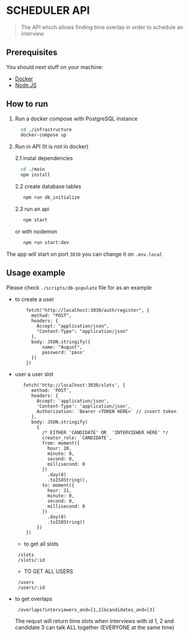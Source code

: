 # SCHEDULER API
> The API which allows finding time overlap in order to schedule an interview


## Prerequisites

You should next stuff on your machine:
- [Docker](https://www.docker.com/)
- [Node.JS](https://nodejs.org/en//)

## How to run
1. Run a docker compose with PostgreSQL instance
    ```bash
      cd ./infrastructure
      docker-compose up
    ```
 2. Run in API (It is not in docker)

    2.1 instal dependencies
    ```bash
      cd ./main
      npm install
    ```
    2.2 create database tables
    ```bash
       npm run db_initialize
    ```
    2.3 run an api
    ```bash
       npm start
    ```
    or with nodemon
    ```bash
       npm run start:dev
    ```
  The app will start on port `3030` you can change it on `.env.local`

  ## Usage example
  Please check `./scripts/db-populate` file for as an example

  - to create a user

    ```
        fetch("http://localhost:3030/auth/register", {
          method: "POST",
          headers: {
            Accept: "application/json",
            "Content-Type": "application/json"
          },
          body: JSON.stringify({
              name: "August",
              password: 'pass'
          })
        })
    ```
  - user a user slot

    ```
       fetch('http://localhost:3030/slots', {
          method: 'POST',
          headers: {
            Accept: 'application/json',
            'Content-Type': 'application/json',
            Authorization: `Bearer <TOKEN HERE>` // insert token
          },
          body: JSON.stringify(
            {
              /* EITHER 'CANDIDATE' OR  'INTERVIEWER HERE' */
              creator_role: `CANDIDATE`,
              from: moment({
                hour: 20,
                minute: 0,
                second: 0,
                millisecond: 0
              })
                .day(8)
                .toISOString(),
              to: moment({
                hour: 21,
                minute: 0,
                second: 0,
                millisecond: 0
              })
                .day(8)
                .toISOString()
            })
        })
    ```

    - to get all slots
    ```
     /slots
     /slots/:id
    ```

    - TO GET ALL USERS
    ```
     /users
     /users/:id
    ```

  - to get overlaps
    ```
     /overlaps?interviewers_and=[1,2]&candidates_and=[3]
    ```
    The requst will return time slots when interviews with id 1, 2 and candidate 3 can talk ALL together (EVERYONE at the same time)

